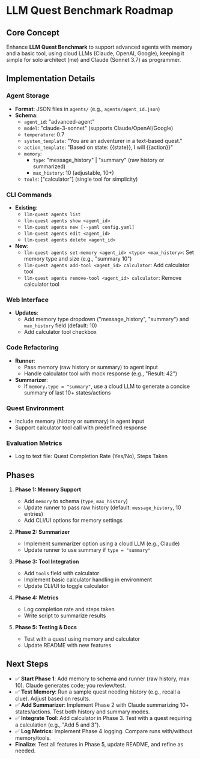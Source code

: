 # LLM Quest Benchmark Roadmap

## Core Concept
Enhance **LLM Quest Benchmark** to support advanced agents with memory and a basic tool, using cloud LLMs (Claude, OpenAI, Google), keeping it simple for solo architect (me) and Claude (Sonnet 3.7) as programmer.

## Implementation Details

### Agent Storage
- **Format**: JSON files in `agents/` (e.g., `agents/agent_id.json`)
- **Schema**:
  - `agent_id`: "advanced-agent"
  - `model`: "claude-3-sonnet" (supports Claude/OpenAI/Google)
  - `temperature`: 0.7
  - `system_template`: "You are an adventurer in a text-based quest."
  - `action_template`: "Based on state: {{state}}, I will {{action}}"
  - `memory`:
    - `type`: "message_history" | "summary" (raw history or summarized)
    - `max_history`: 10 (adjustable, 10+)
  - `tools`: ["calculator"] (single tool for simplicity)

### CLI Commands
- **Existing**:
  - `llm-quest agents list`
  - `llm-quest agents show <agent_id>`
  - `llm-quest agents new [--yaml config.yaml]`
  - `llm-quest agents edit <agent_id>`
  - `llm-quest agents delete <agent_id>`
- **New**:
  - `llm-quest agents set-memory <agent_id> <type> <max_history>`: Set memory type and size (e.g., "summary 10")
  - `llm-quest agents add-tool <agent_id> calculator`: Add calculator tool
  - `llm-quest agents remove-tool <agent_id> calculator`: Remove calculator tool

### Web Interface
- **Updates**:
  - Add memory type dropdown ("message_history", "summary") and `max_history` field (default: 10)
  - Add calculator tool checkbox

### Code Refactoring
- **Runner**:
  - Pass memory (raw history or summary) to agent input
  - Handle calculator tool with mock response (e.g., "Result: 42")
- **Summarizer**:
  - If `memory.type = "summary"`, use a cloud LLM to generate a concise summary of last 10+ states/actions

### Quest Environment
- Include memory (history or summary) in agent input
- Support calculator tool call with predefined response

### Evaluation Metrics
- Log to text file: Quest Completion Rate (Yes/No), Steps Taken

## Phases
1. **Phase 1: Memory Support**
   - Add `memory` to schema (`type`, `max_history`)
   - Update runner to pass raw history (default: `message_history`, 10 entries)
   - Add CLI/UI options for memory settings

2. **Phase 2: Summarizer**
   - Implement summarizer option using a cloud LLM (e.g., Claude)
   - Update runner to use summary if `type = "summary"`

3. **Phase 3: Tool Integration**
   - Add `tools` field with calculator
   - Implement basic calculator handling in environment
   - Update CLI/UI to toggle calculator

4. **Phase 4: Metrics**
   - Log completion rate and steps taken
   - Write script to summarize results

5. **Phase 5: Testing & Docs**
   - Test with a quest using memory and calculator
   - Update README with new features

## Next Steps
- ✅ **Start Phase 1**: Add memory to schema and runner (raw history, max 10). Claude generates code; you review/test.
- ✅ **Test Memory**: Run a sample quest needing history (e.g., recall a clue). Adjust based on results.
- ✅ **Add Summarizer**: Implement Phase 2 with Claude summarizing 10+ states/actions. Test both history and summary modes.
- ✅ **Integrate Tool**: Add calculator in Phase 3. Test with a quest requiring a calculation (e.g., "Add 5 and 3").
- ✅ **Log Metrics**: Implement Phase 4 logging. Compare runs with/without memory/tools.
- **Finalize**: Test all features in Phase 5, update README, and refine as needed.